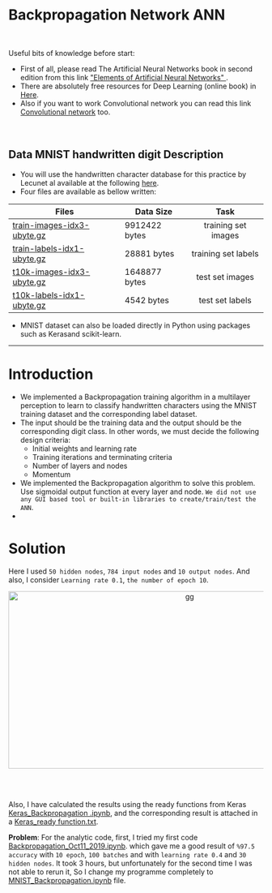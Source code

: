 # Backpropagation Network ANN
<br />

Useful bits of knowledge before start:
+ First of all, please read The Artificial Neural Networks book in second edition from this link ["Elements of Artificial Neural Networks" ](https://www.academia.edu/23714658/Elements_of_Artificial_Neural_Networks). 
+ There are absolutely free resources for Deep Learning (online book) in [Here](http://neuralnetworksanddeeplearning.com/chap1.html).
+  Also if you want to work Convolutional network you can read this link [Convolutional network](https://ujjwalkarn.me/2016/08/11/intuitive-explanation-convnets/) too. 
<br /><br /><br />


## Data MNIST handwritten digit Description

+ You will use the handwritten character database for this practice by Lecunet al available at the following [here](https://github.com/Mina-Rahmanian/Backpropagation-Network-ANN/blob/main/MNIST%20handwritten%20digit%20database%2C%20Yann%20LeCun%2C%20Corinna%20Cortes%20an.pdf).
+ Four files are available as bellow written:

| Files                     | Data Size   | Task                               | 
| --------------------------|-------|:----------------------------------:|
|[train-images-idx3-ubyte.gz](https://github.com/Mina-Rahmanian/Backpropagation-Network-ANN/blob/main/train-images-idx3-ubyte.gz) | 9912422 bytes  | training set images                   |
|[train-labels-idx1-ubyte.gz](https://github.com/Mina-Rahmanian/Backpropagation-Network-ANN/blob/main/train-labels-idx1-ubyte.gz)               | 28881 bytes  | training set labels         | 
|[t10k-images-idx3-ubyte.gz](https://github.com/Mina-Rahmanian/Backpropagation-Network-ANN/blob/main/t10k-images-idx3-ubyte.gz)               | 1648877 bytes  | test set images |
|[t10k-labels-idx1-ubyte.gz](https://github.com/Mina-Rahmanian/Backpropagation-Network-ANN/blob/main/t10k-labels-idx1-ubyte.gz)  |   4542 bytes   |   test set labels                             |<br /><br />


+ MNIST dataset can also be loaded directly in Python using packages such as Kerasand scikit-learn.<br />

-----------------------------------------------------------------------------------------------------

# Introduction

+ We implemented a Backpropagation training algorithm in a multilayer perception to learn to classify handwritten characters using the MNIST training dataset and the corresponding label dataset.
+ The input should be the training data and the output should be the corresponding digit class. In other words, we must decide the following design criteria: <br />
  - Initial weights and learning rate
  - Training iterations and terminating criteria
  - Number of layers and nodes
  - Momentum
+ We implemented the Backpropagation algorithm to solve this problem. Use sigmoidal output function at every layer and node. ``We did not use any GUI based tool or built-in libraries to create/train/test the ANN``.
+ 


# Solution


Here I used ``50 hidden nodes``, ``784 input nodes`` and ``10 output nodes``. And also, I consider ``Learning rate 0.1``, ``the number of epoch 10``.


<p align="center">
<img width="700" height="350" alt="gg" src="https://user-images.githubusercontent.com/71558720/104351744-c8e1b580-54d3-11eb-9cc1-dcd2f7e79706.PNG">
<p align="center"><br /><br />

Also, I have calculated the results using the ready functions from Keras [Keras_Backpropagation .ipynb](https://github.com/Mina-Rahmanian/Backpropagation-Network-ANN/blob/main/Keras_Backpropagation%20.ipynb), and the corresponding result is attached in a [Keras_ready function.txt](https://github.com/Mina-Rahmanian/Backpropagation-Network-ANN/blob/main/keras-%20ready%20function.txt).<br />


**Problem**: For the analytic code, first, I tried my first code [Backpropagation_Oct11_2019.ipynb](https://github.com/Mina-Rahmanian/Backpropagation-Network-ANN/blob/main/Backpropagation_Oct11_2019.ipynb). which gave me a good result of ``%97.5 accuracy`` with ``10 epoch``, ``100 batches`` and with ``learning rate 0.4`` and ``30 hidden nodes``. It took 3 hours, but unfortunately for the second time I was not able to rerun it, So I change my programme completely to [MNIST_Backpropagation.ipynb](https://github.com/Mina-Rahmanian/Backpropagation-Network-ANN/blob/main/MNIST_Backpropagation.ipynb) file. <br /><br />
















